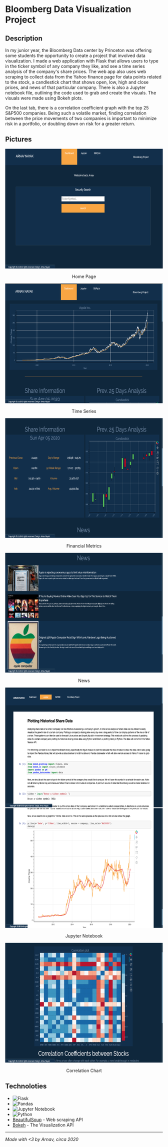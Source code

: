 # Bloomberg Data Visualization Project

## Description
In my junior year, the Bloomberg Data center by Princeton was offering some students the opportunity to create a project that involved data visualization. I made a web application with Flask that allows users to type in the ticker symbol of any company they like, and see a time series analysis of the company's share prices. The web app also uses web scraping to collect data from the Yahoo finance page for data points related to the stock, a candlestick chart that shows open, low, high and close prices, and news of that particular company. There is also a Jupyter notebook file, outlining the code used to grab and create the visuals. The visuals were made using Bokeh plots.

On the last tab, there is a correlation coefficient graph with the top 25 S&P500 companies. Being such a volatile market, finding correlation between the price movements of two companies is important to minimize risk in a portfolio, or doubling down on risk for a greater return. 

## Pictures
<div align="center">
  <img src="images/home.png" width="666" height="383">  
</div>
<p align="center">
  Home Page
</p>

<div align="center">
  <img src="images/dash1.png" width="666" height="383">  
</div>
<p align="center">
  Time Series
</p>
<div align="center">
  <img src="images/dash2.png" width="666" height="383">  
  </div>
    <p align="center">
  Financial Metrics
</p>
<div>
  <img src="images/dash3.png" width="666" height="383">  
  </div>
<p align="center">
  News
</p>
  
  <div>
  <img src="images/jupyter1.png" width="666" height="383">  
  </div>
  <div>
  <img src="images/jupyter2.png" width="666" height="383">  
  </div>
  <p align="center">
  Jupyter Notebook
</p>
  
  <div>
  <img src="images/correlation.png" width="666" height="383">  
  </div>
  <p align="center">
  Correlation Chart
</p>

## Technoloties
- ![Flask](https://img.shields.io/badge/flask-%23000.svg?style=for-the-badge&logo=flask&logoColor=white)
- ![Pandas](https://img.shields.io/badge/pandas-%23150458.svg?style=for-the-badge&logo=pandas&logoColor=white)
- ![Jupyter Notebook](https://img.shields.io/badge/jupyter-%23FA0F00.svg?style=for-the-badge&logo=jupyter&logoColor=white)
- ![Python](https://img.shields.io/badge/python-3670A0?style=for-the-badge&logo=python&logoColor=ffdd54)
- [BeautifulSoup](https://www.crummy.com/software/BeautifulSoup/bs4/doc/) - Web scraping API
- [Bokeh](https://docs.bokeh.org/en/latest/index.html) - The Visualization API

---
*Made with <3 by Arnav, circa 2020*
